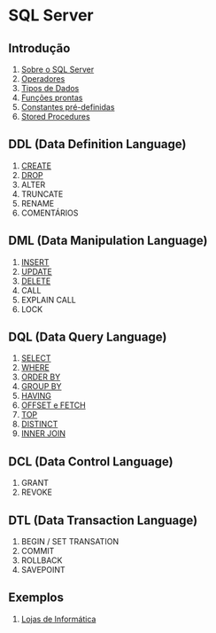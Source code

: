 # SQL Server

## Introdução

1. [Sobre o SQL Server](estudos/about.md)
1. [Operadores](estudos/operadores.md)
1. [Tipos de Dados](estudos/tipos.md)
1. [Funções prontas](estudos/funcoes-definidas.md)
1. [Constantes pré-definidas](estudos/constantes-definidas.md)
3. [Stored Procedures](estudos/stored-procedures.md)

## DDL (Data Definition Language)

1. [CREATE](estudos/create.md)
1. [DROP](estudos/drop.md)
1. ALTER
1. TRUNCATE
1. RENAME
1. COMENTÁRIOS

## DML (Data Manipulation Language)

1. [INSERT](estudos/insert.md)
1. [UPDATE](estudos/update.md)
1. [DELETE](estudos/delete.md)
2. CALL
3. EXPLAIN CALL
4. LOCK

## DQL (Data Query Language)

1. [SELECT](estudos/select.md)
1. [WHERE](estudos/where.md)
1. [ORDER BY](estudos/orderby.md)
1. [GROUP BY](estudos/groupby.md)
1. [HAVING](estudos/having.md)
1. [OFFSET e FETCH](estudos/offsetFetch.md)
1. [TOP](estudos/top.md)
1. [DISTINCT](estudos/distinct.md)
1. [INNER JOIN](estudos/innerjoin.md)

## DCL (Data Control Language)

1. GRANT
1. REVOKE

## DTL (Data Transaction Language)

1. BEGIN / SET TRANSATION
1. COMMIT
1. ROLLBACK
1. SAVEPOINT

## Exemplos

1. [Lojas de Informática](https://github.com/rochaecp/sql-server/tree/master/estudos/exemplos/LojasInformatica)
